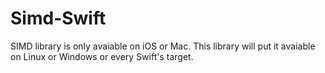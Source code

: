 # Simd-Swift

SIMD library is only avaiable on iOS or Mac.
This library will put it avaiable on Linux or Windows or every Swift's target.